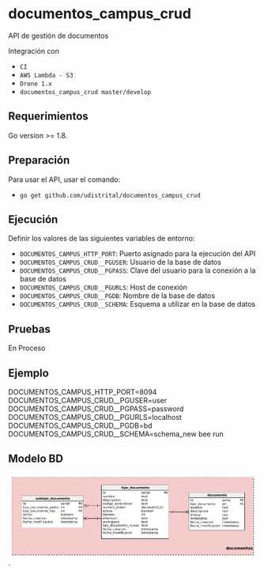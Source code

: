 # documentos_campus_crud
API de gestión de documentos

Integración con

 - `CI`
 - `AWS Lambda - S3`
 - `Drone 1.x`
 - `documentos_campus_crud master/develop`

## Requerimientos
Go version >= 1.8.

## Preparación
Para usar el API, usar el comando:

 - `go get github.com/udistrital/documentos_campus_crud`

## Ejecución
Definir los valores de las siguientes variables de entorno:

 - `DOCUMENTOS_CAMPUS_HTTP_PORT`: Puerto asignado para la ejecución del API
 - `DOCUMENTOS_CAMPUS_CRUD__PGUSER`: Usuario de la base de datos
 - `DOCUMENTOS_CAMPUS_CRUD__PGPASS`: Clave del usuario para la conexión a la base de datos  
 - `DOCUMENTOS_CAMPUS_CRUD__PGURLS`: Host de conexión
 - `DOCUMENTOS_CAMPUS_CRUD__PGDB`: Nombre de la base de datos
 - `DOCUMENTOS_CAMPUS_CRUD__SCHEMA`: Esquema a utilizar en la base de datos

## Pruebas
En Proceso


## Ejemplo
DOCUMENTOS_CAMPUS_HTTP_PORT=8094 DOCUMENTOS_CAMPUS_CRUD__PGUSER=user DOCUMENTOS_CAMPUS_CRUD__PGPASS=password DOCUMENTOS_CAMPUS_CRUD__PGURLS=localhost DOCUMENTOS_CAMPUS_CRUD__PGDB=bd DOCUMENTOS_CAMPUS_CRUD__SCHEMA=schema_new bee run

## Modelo BD
![image](https://github.com/planesticud/documentos_crud/blob/develop/modelo_documentos_crud.png).
